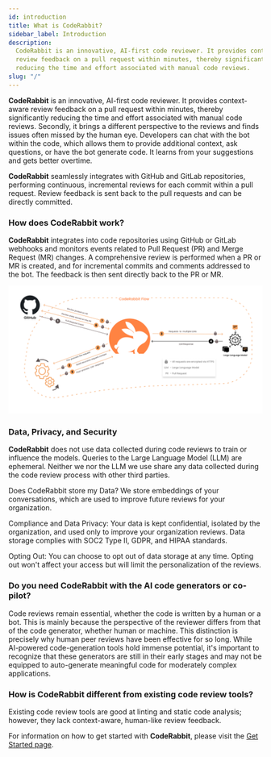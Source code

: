 ```yaml
---
id: introduction
title: What is CodeRabbit?
sidebar_label: Introduction
description:
  CodeRabbit is an innovative, AI-first code reviewer. It provides context-aware
  review feedback on a pull request within minutes, thereby significantly
  reducing the time and effort associated with manual code reviews.
slug: "/"
---
```


**CodeRabbit** is an innovative, AI-first code reviewer. It provides
context-aware review feedback on a pull request within minutes, thereby
significantly reducing the time and effort associated with manual code reviews.
Secondly, it brings a different perspective to the reviews and finds issues
often missed by the human eye. Developers can chat with the bot within the code,
which allows them to provide additional context, ask questions, or have the bot
generate code. It learns from your suggestions and gets better overtime.

**CodeRabbit** seamlessly integrates with GitHub and GitLab repositories,
performing continuous, incremental reviews for each commit within a pull
request. Review feedback is sent back to the pull requests and can be directly
committed.

### How does CodeRabbit work?

**CodeRabbit** integrates into code repositories using GitHub or GitLab webhooks
and monitors events related to Pull Request (PR) and Merge Request (MR) changes.
A comprehensive review is performed when a PR or MR is created, and for
incremental commits and comments addressed to the bot. The feedback is then sent
directly back to the PR or MR.

![](../about/images/CodeRabbitFlow.png)

### Data, Privacy, and Security

**CodeRabbit** does not use data collected during code reviews to train or
influence the models. Queries to the Large Language Model (LLM) are ephemeral.
Neither we nor the LLM we use share any data collected during the code review
process with other third parties.

Does CodeRabbit store my Data? We store embeddings of your conversations, which
are used to improve future reviews for your organization.

Compliance and Data Privacy: Your data is kept confidential, isolated by the
organization, and used only to improve your organization reviews. Data storage
complies with SOC2 Type II, GDPR, and HIPAA standards.

Opting Out: You can choose to opt out of data storage at any time. Opting out
won't affect your access but will limit the personalization of the reviews.

### Do you need CodeRabbit with the AI code generators or co-pilot?

Code reviews remain essential, whether the code is written by a human or a bot.
This is mainly because the perspective of the reviewer differs from that of the
code generator, whether human or machine. This distinction is precisely why
human peer reviews have been effective for so long. While AI-powered
code-generation tools hold immense potential, it's important to recognize that
these generators are still in their early stages and may not be equipped to
auto-generate meaningful code for moderately complex applications.

### How is CodeRabbit different from existing code review tools?

Existing code review tools are good at linting and static code analysis;
however, they lack context-aware, human-like review feedback.

For information on how to get started with **CodeRabbit**, please visit the
[Get Started page](./get-started/signup).
